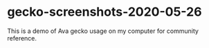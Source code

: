 # gecko-screenshots-2020-05-26
This is a demo of Ava gecko usage on my computer for community reference.
